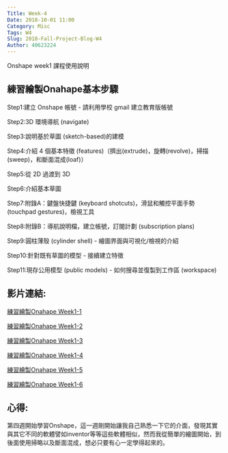 ```yaml
---
Title: Week-4
Date: 2018-10-01 11:00
Category: Misc
Tags: W4
Slug: 2018-Fall-Project-Blog-W4
Author: 40623224
---
```


Onshape week1 課程使用說明

<!-- PELICAN_END_SUMMARY -->

練習繪製Onahape基本步驟
----

Step1:建立 Onshape 帳號 - 請利用學校 gmail 建立教育版帳號

Step2:3D 環境導航 (navigate)

Step3:說明基於草圖 (sketch-based)的建模

Step4:介紹 4 個基本特徵 (features)（擠出(extrude)，旋轉(revolve)，掃描(sweep)，和斷面混成(loaf)）

Step5:從 2D 過渡到 3D

Step6:介紹基本草圖

Step7:附錄A：鍵盤快捷鍵 (keyboard shotcuts)，滑鼠和觸控平面手勢 (touchpad gestures)，檢視工具

Step8:附錄B：導航說明檔，建立帳號，訂閱計劃 (subscription plans)

Step9:圓柱薄殼 (cylinder shell) - 繪圖界面與可視化/檢視的介紹

Step10:針對既有草圖的模型 - 接續建立特徵

Step11:現存公用模型 (public models) - 如何搜尋並復製到工作區 (workspace)

影片連結:
----

[練習繪製Onahape Week1-1](https://www.youtube.com/watch?v=iuG8icpePUc)

[練習繪製Onahape Week1-2](https://www.youtube.com/watch?v=wiBBlz0B_mM)

[練習繪製Onahape Week1-3](https://www.youtube.com/watch?v=DI3Nb21IKZs)

[練習繪製Onahape Week1-4](https://www.youtube.com/watch?v=HknsBNdyPIg)

[練習繪製Onahape Week1-5](https://www.youtube.com/watch?v=W5IC44XT-Ek)

[練習繪製Onahape Week1-6](https://www.youtube.com/watch?v=7fJP3p3n7IM)

心得:
----

第四週開始學習Onshape，這一週剛開始讓我自己熟悉一下它的介面，發現其實與其它不同的軟體譬如inventor等等這些軟體相似，然而我從簡單的繪圖開始，到後面使用掃略以及斷面混成，想必只要有心一定學得起來的。


